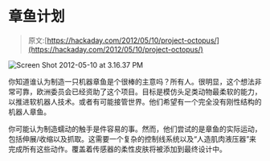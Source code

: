 # 章鱼计划

> 原文:[https://hackaday.com/2012/05/10/project-octopus/](https://hackaday.com/2012/05/10/project-octopus/)

![](../Images/42fcdf67b9cfb7087a498ded47419d70.png "Screen Shot 2012-05-10 at 3.16.37 PM")

你知道谁认为制造一只机器章鱼是个很棒的主意吗？所有人。很明显，这个想法非常可靠，欧洲委员会已经资助了这个项目。目标是模仿头足类动物最柔软的能力，以推进软机器人技术。或者有可能接管世界。他们希望有一个完全没有刚性结构的机器人章鱼。

你可能认为制造蠕动的触手是件容易的事。然而，他们尝试的是章鱼的实际运动，包括伸展/收缩以及抓取。这需要一个复杂的控制线系统以及“人造肌肉液压器”来完成所有这些动作。覆盖着传感器的柔性皮肤将被添加到最终设计中。